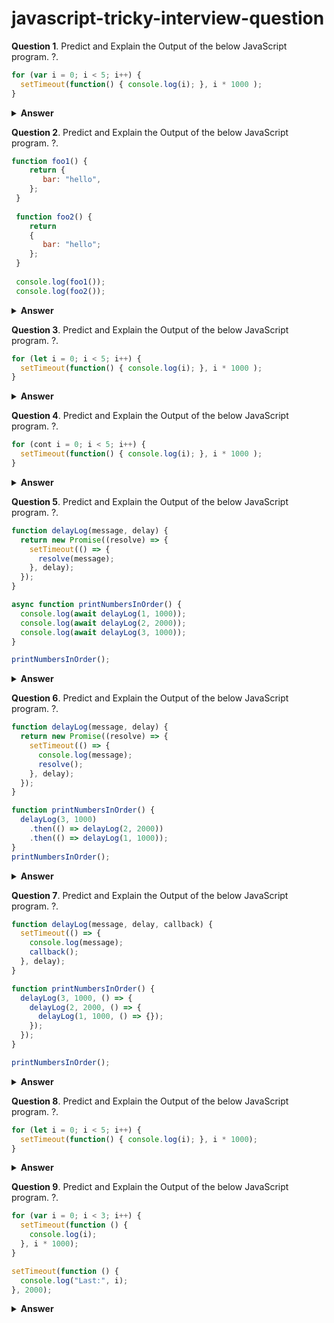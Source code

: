 # javascript-tricky-interview-question
**Question 1**. Predict and Explain the Output of the below JavaScript program. ?.

```javascript
for (var i = 0; i < 5; i++) {
  setTimeout(function() { console.log(i); }, i * 1000 );
}
```
<details><summary><b>Answer</b></summary>

```javascript
5
5
5
5
5
```
It will print 5, five times because callback schedule with setTimeout function, when callback came back til the time other part of code already got executed so loop fails when i = 5 as i is a global variable, because of that it will print 5
</details>

**Question 2**. Predict and Explain the Output of the below JavaScript program. ?.

```javascript
function foo1() {
    return {
       bar: "hello",
    };
 }
   
 function foo2() {
    return
    {
       bar: "hello";
    };
 }
   
 console.log(foo1());
 console.log(foo2());
```
<details><summary><b>Answer</b></summary>

```javascript
{ bar: 'hello' }
undefined
```

</details>


**Question 3**. Predict and Explain the Output of the below JavaScript program. ?.

```javascript
for (let i = 0; i < 5; i++) {
  setTimeout(function() { console.log(i); }, i * 1000 );
}
```
<details><summary><b>Answer</b></summary>

```javascript
0
1
2
3
4
```
</details>


**Question 4**. Predict and Explain the Output of the below JavaScript program. ?.

```javascript
for (cont i = 0; i < 5; i++) {
  setTimeout(function() { console.log(i); }, i * 1000 );
}
```
<details><summary><b>Answer</b></summary>

```javascript
TypeError: Assignment to constant variable.
```
</details>

**Question 5**. Predict and Explain the Output of the below JavaScript program. ?.

```javascript
function delayLog(message, delay) {
  return new Promise((resolve) => {
    setTimeout(() => {
      resolve(message);
    }, delay);
  });
}

async function printNumbersInOrder() {
  console.log(await delayLog(1, 1000));
  console.log(await delayLog(2, 2000));
  console.log(await delayLog(3, 1000));
}

printNumbersInOrder();

```
<details><summary><b>Answer</b></summary>

```javascript
1
2
3
```
# delayLog and printNumbersInOrder Functions

## Overview
The `delayLog` function returns a `Promise` that resolves with the given message after a specified delay using `setTimeout`.

The `printNumbersInOrder` function is `async`, which means it can use the `await` keyword to wait for each `Promise` to resolve before proceeding to the next line.

## Sequence
1. `await delayLog(1, 1000)` - waits 1 second, then prints `1`.
2. `await delayLog(2, 2000)` - waits 2 seconds, then prints `2`.
3. `await delayLog(3, 1000)` - waits 1 second, then prints `3`.

The `await` ensures that each `console.log` happens only after the previous `delayLog` has resolved, so the numbers are printed sequentially in the order `1, 2, 3` despite different delays.

</details>


**Question 6**. Predict and Explain the Output of the below JavaScript program. ?.

```javascript
function delayLog(message, delay) {
  return new Promise((resolve) => {
    setTimeout(() => {
      console.log(message);
      resolve();
    }, delay);
  });
}

function printNumbersInOrder() {
  delayLog(3, 1000)
    .then(() => delayLog(2, 2000))
    .then(() => delayLog(1, 1000));
}
printNumbersInOrder();

```
<details><summary><b>Answer</b></summary>

```javascript
3 (after 1 second)
2 (after 3 seconds)
1 (after 4 seconds)
```
# Explanation of Code

In the code, `delayLog` is a function that returns a `Promise` which resolves after a specified delay, printing a message when done.

`printNumbersInOrder` calls `delayLog` with different delays in sequence. The `.then()` chaining ensures that each log happens after the previous one finishes.

### Example Breakdown:
- 3 is printed after 1 second.
- 2 is printed after a total of 3 seconds (1 second for 3, 2 seconds for 2).
- 1 is printed after a total of 4 seconds.

</details>

**Question 7**. Predict and Explain the Output of the below JavaScript program. ?.

```javascript
function delayLog(message, delay, callback) {
  setTimeout(() => {
    console.log(message);
    callback();
  }, delay);
}

function printNumbersInOrder() {
  delayLog(3, 1000, () => {
    delayLog(2, 2000, () => {
      delayLog(1, 1000, () => {});
    });
  });
}

printNumbersInOrder();

```
<details><summary><b>Answer</b></summary>

```javascript
3 (after 1 second)
2 (after 3 seconds)
1 (after 4 seconds)
```
# Explanation of Code

### `delayLog(message, delay, callback)`
- Takes a `message`, a `delay`, and a `callback` function.
- After the specified `delay`, it logs the `message` and calls the `callback` to continue the sequence.

### `printNumbersInOrder()`
- Calls `delayLog` with the number `3` after a delay of 1 second.
- When `3` is printed, it triggers the callback to call `delayLog` for `2` after 2 seconds.
- When `2` is printed, it triggers the callback to call `delayLog` for `1` after a delay of 1 second.

This ensures the numbers are printed in the desired order with the corresponding delays between each print.

</details>

**Question 8**. Predict and Explain the Output of the below JavaScript program. ?.

```javascript
for (let i = 0; i < 5; i++) {
  setTimeout(function() { console.log(i); }, i * 1000);
}

```
<details><summary><b>Answer</b></summary>

```javascript
0 1 2 3 4

```
# Explanation of Code

In this case, the variable `i` is declared using `let`, which has **block scope**. This means that a new `i` is created for each iteration of the loop, preserving its value inside the `setTimeout` closure.

### How it works:
- During each iteration, the `setTimeout` is scheduled to log the current value of `i` after the respective delay (`i * 1000`).
- Since `let` creates a new scoped variable for each iteration, each `setTimeout` function captures the current value of `i` at that point in time.
- This ensures that each `setTimeout` prints the correct value of `i` based on its iteration.

As a result, the numbers from 0 to 4 will be logged, each with a respective delay.

</details>

**Question 9**. Predict and Explain the Output of the below JavaScript program. ?.

```javascript
for (var i = 0; i < 3; i++) {
  setTimeout(function () {
    console.log(i);
  }, i * 1000);
}

setTimeout(function () {
  console.log("Last:", i);
}, 2000);


```
<details><summary><b>Answer</b></summary>

```javascript
3
3
3
Last: 3

```
# Explanation of Code

In the first `setTimeout` loop, the `var i` is used, so the `i` is shared across all the iterations. After the loop finishes, `i` is 3, and all the `setTimeout` functions will refer to the final value of `i`, which is 3.

### How it works:
- The first three `setTimeout` calls will all print `3`, because they all capture the same reference to `i`, which equals `3` after the loop ends.
- The second `setTimeout` prints the final value of `i`, which is also `3` since `i` was incremented to `3` by the loop.
- This happens because `var` has function scope, so the `i` variable is not scoped to each iteration of the loop, and thus all `setTimeout` functions share the same reference to `i`.

As a result, the loop prints `3` multiple times instead of printing `0`, `1`, `2`, and `3` as intended.


</details>